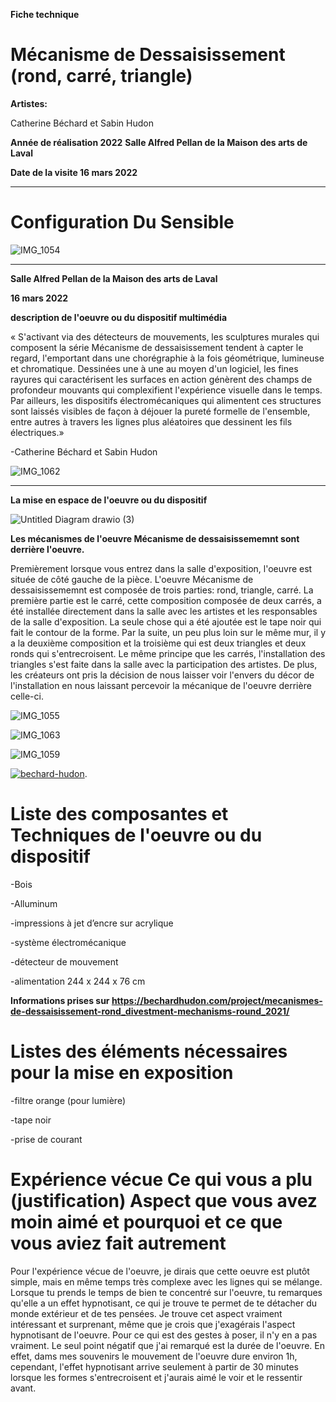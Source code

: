 **Fiche technique**

# Mécanisme de Dessaisissement (rond, carré, triangle)

**Artistes:**


Catherine Béchard et Sabin Hudon

**Année de réalisation 2022**
**Salle Alfred Pellan de la Maison des arts de Laval**


**Date de la visite 16 mars 2022**


---

# Configuration Du Sensible

![IMG_1054](images/photographies/bechar_hudon_carre.jpg)

---


**Salle Alfred Pellan de la Maison des arts de Laval**


**16 mars 2022**

**description de l'oeuvre ou du dispositif multimédia**

« S'activant via des détecteurs de mouvements, les sculptures murales qui composent la série Mécanisme de dessaisissement tendent à capter le regard, l'emportant dans une chorégraphie à la fois géométrique, lumineuse et chromatique. Dessinées une à une au moyen d'un logiciel, les fines rayures qui caractérisent les surfaces en action génèrent des champs de profondeur mouvants qui complexifient l'expérience visuelle dans le temps. Par ailleurs, les dispositifs électromécaniques qui alimentent ces structures sont laissés visibles de façon à déjouer la pureté formelle de l'ensemble, entre autres à travers les lignes plus aléatoires que dessinent les fils électriques.»


-Catherine Béchard et Sabin Hudon

![IMG_1062](images/photographies/bechard_hudon_affiche.jpg)


---


**La mise en espace de l'oeuvre ou du dispositif**

![Untitled Diagram drawio (3)](images/plan_salle/bechard_hudon_plan_de_la_salle.png)


**Les mécanismes de l'oeuvre Mécanisme de dessaisissememnt sont derrière l'oeuvre.**

Premièrement lorsque vous entrez dans la salle d'exposition, l'oeuvre est située de côté gauche de la pièce. L'oeuvre Mécanisme de dessaisissememnt est composée de trois parties: rond, triangle, carré. La première partie est le carré, cette composition composée de deux carrés, a été installée directement dans la salle avec les artistes et les responsables de la salle d'exposition. La seule chose qui a été ajoutée est le tape noir qui fait le contour de la forme. Par la suite, un peu plus loin sur le même mur, il y a la deuxième composition et la troisième qui est deux triangles et deux ronds qui s'entrecroisent. Le même principe que les carrés, l'installation des triangles s'est faite dans la salle avec la participation des artistes. De plus, les créateurs ont pris la décision de nous laisser voir l'envers du décor de l'installation en nous laissant percevoir la mécanique de l'oeuvre derrière celle-ci.

![IMG_1055](images/photographies/bechard_hudon_cercle.jpg)

![IMG_1063](images/photographies/bechard_hudon_grand_plan_triangle.jpg)

![IMG_1059](images/photographies/bechard_hudon_triange.jpg)


[![bechard-hudon](http://img.youtube.com/vi/fpgVIbUfRc4/0.jpg)](http://www.youtube.com/watch?v=fpgVIbUfRc4).

# Liste des composantes et Techniques de l'oeuvre ou du dispositif

-Bois

-Alluminum

-impressions à jet d’encre sur acrylique

-système électromécanique

-détecteur de mouvement

-alimentation 244 x 244 x 76 cm

**Informations prises sur https://bechardhudon.com/project/mecanismes-de-dessaisissement-rond_divestment-mechanisms-round_2021/**

# Listes des éléments nécessaires pour la mise en exposition 

-filtre orange (pour lumière)

-tape noir

-prise de courant


# Expérience vécue Ce qui vous a plu (justification) Aspect que vous avez moin aimé et pourquoi et ce que vous aviez fait autrement

Pour l'expérience vécue de l'oeuvre, je dirais que cette oeuvre est plutôt simple, mais en même temps très complexe avec les lignes qui se mélange. Lorsque tu prends le temps de bien te concentré sur l'oeuvre, tu remarques qu'elle a un effet hypnotisant, ce qui je trouve te permet de te détacher du monde extérieur et de tes pensées. Je trouve cet aspect vraiment intéressant et surprenant, même que je crois que j'exagérais l'aspect hypnotisant de l'oeuvre. Pour ce qui est des gestes à poser, il n'y en a pas vraiment. Le seul point négatif que j'ai remarqué est la durée de l'oeuvre. En effet, dams mes souvenirs le mouvement de l'oeuvre dure environ 1h, cependant, l'effet hypnotisant arrive seulement à partir de 30 minutes lorsque les formes s'entrecroisent et j'aurais aimé le voir et le ressentir avant.

